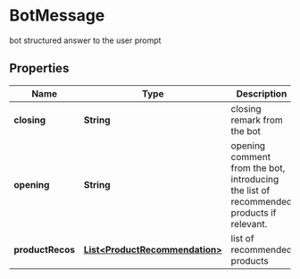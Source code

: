 

# BotMessage

bot structured answer to the user prompt

## Properties

| Name | Type | Description | Notes |
|------------ | ------------- | ------------- | -------------|
|**closing** | **String** | closing remark from the bot |  [optional] |
|**opening** | **String** | opening comment from the bot, introducing the list of recommended products if relevant. |  [optional] |
|**productRecos** | [**List&lt;ProductRecommendation&gt;**](ProductRecommendation.md) | list of recommended products |  [optional] |



